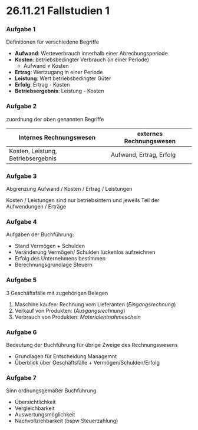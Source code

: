 # 26.11.21 Fallstudien 1

### Aufgabe 1

Definitionen für verschiedene Begriffe

- **Aufwand**: Werteverbrauch innerhalb einer Abrechungsperiode
- **Kosten**: betriebsbedingter Verbrauch (in einer Periode)
    - Aufwand ≠ Kosten
- **Ertrag**: Wertzugang in einer Periode
- **Leistung**: Wert betriebsbedingter Güter
- **Erfolg**: Ertrag - Kosten 
- **Betriebsergebnis**: Leistung - Kosten



### Aufgabe 2

zuordnung der oben genannten Begriffe

| Internes Rechnungswesen            | externes Rechnungswesen |
| ---------------------------------- | ----------------------- |
| Kosten, Leistung, Betriebsergebnis | Aufwand, Ertrag, Erfolg |

###  Aufgabe 3

Abgrenzung Aufwand / Kosten / Ertrag / Leistungen

Kosten / Leistungen sind nur betriebsintern und jeweils Teil der Aufwendungen / Erträge

### Aufgabe 4

Aufgaben der Buchführung:



- Stand Vermögen + Schulden
- Veränderung Vermögen/ Schulden lückenlos aufzeichnen
- Erfolg des Unternehmens bestimmen
- Berechnungsgrundlage Steuern



### Aufgabe 5

3 Geschäftsfälle mit zugehörigen Belegen

1. Maschine kaufen: Rechnung vom Lieferanten (*Eingangsrechnung*)
2. Verkauf von Produkten: (*Ausgangsrechnung*)
3. Verbrauch von Produkten: *Materialentnahmeschein*



### Aufgabe 6

Bedeutung der Buchführung für übrige Zweige des Rechnungswesens

- Grundlagen für Entscheidung Managemnt
- Überblick über Geschäftsfälle + Vermögen/Schulden/Erfolg



### Aufgabe 7

Sinn ordnungsgemäßer Buchführung

- Übersichtlichkeit
- Vergleichbarkeit
- Auswertungsmöglichkeit
- Nachvollziehbarkeit (bspw Steuerzahlung)